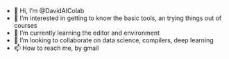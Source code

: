 - 👋 Hi, I’m @DavidAIColab
- 👀 I’m interested in getting to know the basic tools, an trying things out of courses
- 🌱 I’m currently learning the editor and environment
- 💞️ I’m looking to collaborate on data science, compilers, deep learning
- 📫 How to reach me, by gmail

<!---
DavidAIColab/DavidAIColab is a ✨ special ✨ repository because its `README.md` (this file) appears on your GitHub profile.
You can click the Preview link to take a look at your changes.
--->
